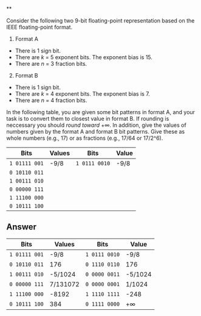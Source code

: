 \*\*

Consider the following two 9-bit floating-point representation based on the IEEE floating-point format.

1. Format A
  * There is 1 sign bit.
  * There are *k* = 5 exponent bits. The exponent bias is 15.
  * There are *n* = 3 fraction bits.
2. Format B
  * There is 1 sign bit.
  * There are *k* = 4 exponent bits. The exponent bias is 7.
  * There are *n* = 4 fraction bits.

In the following table, you are given some bit patterns in format A, and your task is to convert them to closest value in format B. If rounding is neccessary you should *round toward* +∞. In addition, give the values of numbers given by the format A and format B bit patterns. Give these as whole numbers (e.g., 17) or as fractions (e.g., 17/64 or 17/2^6).


| Bits          | Values | Bits          | Value |
| ------------- | ------ | ------------- | ----- |
| `1 01111 001` | -9/8   | `1 0111 0010` | -9/8  |
| `0 10110 011` |        |               |       |
| `1 00111 010` |        |               |       |
| `0 00000 111` |        |               |       |
| `1 11100 000` |        |               |       |
| `0 10111 100` |        |               |       |

## Answer

| Bits          | Values   | Bits          | Value   |
| ------------- | -------- | ------------- | ------- |
| `1 01111 001` | -9/8     | `1 0111 0010` | -9/8    |
| `0 10110 011` | 176      | `0 1110 0110` | 176     |
| `1 00111 010` | -5/1024  | `0 0000 0011` | -5/1024 |
| `0 00000 111` | 7/131072 | `0 0000 0001` | 1/1024  |
| `1 11100 000` | -8192    | `1 1110 1111` | -248    |
| `0 10111 100` | 384      | `0 1111 0000` | +∞      |
